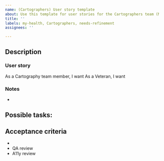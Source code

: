 ```yaml
---
name: (Cartographers) User story template
about: Use this template for user stories for the Cartographers team (MHV-on-VAgov).
title: ''
labels: my-health, Cartographers, needs-refinement
assignees: ''

---
```


## Description

### User story

As a Cartography team member, I want
As a Veteran, I want

### Notes
- 

Possible tasks:
- 

## Acceptance criteria

- 
- QA review
- A11y review
